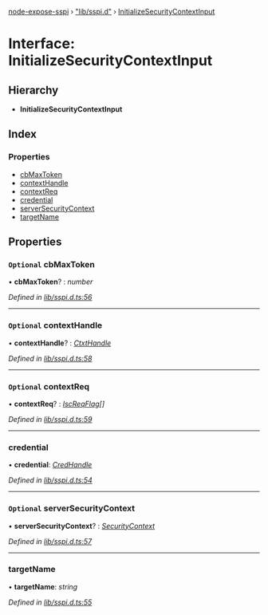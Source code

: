 [node-expose-sspi](../README.md) › ["lib/sspi.d"](../modules/_lib_sspi_d_.md) › [InitializeSecurityContextInput](_lib_sspi_d_.initializesecuritycontextinput.md)

# Interface: InitializeSecurityContextInput

## Hierarchy

* **InitializeSecurityContextInput**

## Index

### Properties

* [cbMaxToken](_lib_sspi_d_.initializesecuritycontextinput.md#optional-cbmaxtoken)
* [contextHandle](_lib_sspi_d_.initializesecuritycontextinput.md#optional-contexthandle)
* [contextReq](_lib_sspi_d_.initializesecuritycontextinput.md#optional-contextreq)
* [credential](_lib_sspi_d_.initializesecuritycontextinput.md#credential)
* [serverSecurityContext](_lib_sspi_d_.initializesecuritycontextinput.md#optional-serversecuritycontext)
* [targetName](_lib_sspi_d_.initializesecuritycontextinput.md#targetname)

## Properties

### `Optional` cbMaxToken

• **cbMaxToken**? : *number*

*Defined in [lib/sspi.d.ts:56](https://github.com/jlguenego/node-expose-sspi/blob/106f69c/lib/sspi.d.ts#L56)*

___

### `Optional` contextHandle

• **contextHandle**? : *[CtxtHandle](_lib_sspi_d_.ctxthandle.md)*

*Defined in [lib/sspi.d.ts:58](https://github.com/jlguenego/node-expose-sspi/blob/106f69c/lib/sspi.d.ts#L58)*

___

### `Optional` contextReq

• **contextReq**? : *[IscReqFlag](../modules/_lib_flags_iscreqflag_d_.md#iscreqflag)[]*

*Defined in [lib/sspi.d.ts:59](https://github.com/jlguenego/node-expose-sspi/blob/106f69c/lib/sspi.d.ts#L59)*

___

###  credential

• **credential**: *[CredHandle](_lib_sspi_d_.credhandle.md)*

*Defined in [lib/sspi.d.ts:54](https://github.com/jlguenego/node-expose-sspi/blob/106f69c/lib/sspi.d.ts#L54)*

___

### `Optional` serverSecurityContext

• **serverSecurityContext**? : *[SecurityContext](_lib_sspi_d_.securitycontext.md)*

*Defined in [lib/sspi.d.ts:57](https://github.com/jlguenego/node-expose-sspi/blob/106f69c/lib/sspi.d.ts#L57)*

___

###  targetName

• **targetName**: *string*

*Defined in [lib/sspi.d.ts:55](https://github.com/jlguenego/node-expose-sspi/blob/106f69c/lib/sspi.d.ts#L55)*
